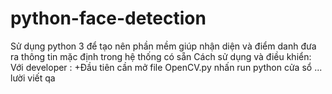 # python-face-detection
Sử dụng python 3 để tạo nên phần mềm giúp nhận diện và điểm danh đưa ra thông tin mặc định trong hệ thống có sẵn
Cách sử dụng và điều khiển:
Với developer :
+Đầu tiên cần mở file OpenCV.py nhấn run python cửa sổ ... lười viết qa
